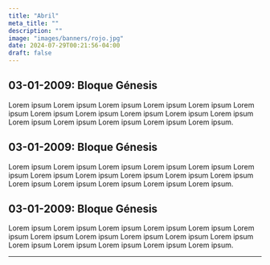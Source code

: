 ```yaml
---
title: "Abril"
meta_title: ""
description: ""
image: "images/banners/rojo.jpg"
date: 2024-07-29T00:21:56-04:00
draft: false
---
```


## 03-01-2009: Bloque Génesis

Lorem ipsum Lorem ipsum Lorem ipsum Lorem ipsum Lorem ipsum Lorem ipsum Lorem ipsum Lorem ipsum Lorem ipsum Lorem ipsum Lorem ipsum Lorem ipsum Lorem ipsum Lorem ipsum Lorem ipsum Lorem ipsum.

## 03-01-2009: Bloque Génesis

Lorem ipsum Lorem ipsum Lorem ipsum Lorem ipsum Lorem ipsum Lorem ipsum Lorem ipsum Lorem ipsum Lorem ipsum Lorem ipsum Lorem ipsum Lorem ipsum Lorem ipsum Lorem ipsum Lorem ipsum Lorem ipsum.

## 03-01-2009: Bloque Génesis

Lorem ipsum Lorem ipsum Lorem ipsum Lorem ipsum Lorem ipsum Lorem ipsum Lorem ipsum Lorem ipsum Lorem ipsum Lorem ipsum Lorem ipsum Lorem ipsum Lorem ipsum Lorem ipsum Lorem ipsum Lorem ipsum.

<hr>
